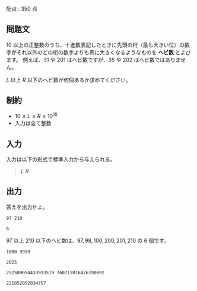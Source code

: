 配点 : $350$ 点

## 問題文

$10$ 以上の正整数のうち、十進数表記したときに先頭の桁（最も大きい位）の数字がそれ以外のどの桁の数字よりも真に大きくなるようなものを **ヘビ数** とよびます。
例えば、$31$ や $201$ はヘビ数ですが、$35$ や $202$ はヘビ数ではありません。

$L$ 以上 $R$ 以下のヘビ数が何個あるか求めてください。

## 制約

- $10\leq L \leq R \leq 10^{18}$
- 入力は全て整数

## 入力

入力は以下の形式で標準入力から与えられる。

> $L$ $R$

## 出力

答えを出力せよ。

```input1
97 210
```

```output1
6
```

$97$ 以上 $210$ 以下のヘビ数は、$97,98,100,200,201,210$ の $6$ 個です。

```input2
1000 9999
```

```output2
2025
```

```input3
252509054433933519 760713016476190692
```

```output3
221852052834757
```
